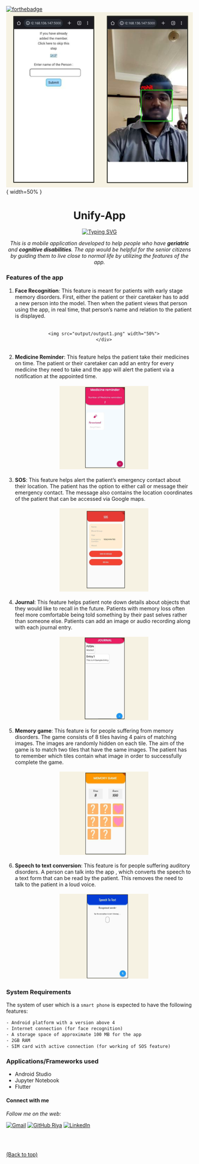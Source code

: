 [![forthebadge](https://forthebadge.com/images/badges/built-for-android.svg)](https://www.linkedin.com/in/riya-joseph-67314b213)
![image](output/output1.png){ width=50% }
<h1 align="center">Unify-App</h1>

<p align="center">
  <a href="https://git.io/typing-svg"><img src="https://readme-typing-svg.herokuapp.com?font=Fira+Code&pause=1000&width=600&lines=An+app+for+Geriatric+and+Cognitive+Disabilities" alt="Typing SVG" /></a>
</p>

<p align="center">
  <em>
    This is a mobile application developed to help people who have <b>geriatric</b> and <b>cognitive disabilities</b>. The app would be helpful for the senior citizens by guiding them to live close to normal life by utilizing the features of the app.
  </em>
</p>

### Features of the app

<ol>
  <li>
    <b>Face Recognition</b>: This feature is meant for patients with early stage memory disorders. First, either the patient or their caretaker has to add a new person into the model. Then when the patient views that person using the app, in real time, that person’s name and relation to the patient is displayed.
    <br>
    <br>
    <div align='center'>
    
    <img src="output/output1.png" width="50%">
    </div>
  </li>
  <br>
  <li>
    <b>Medicine Reminder</b>: This feature helps the patient take their medicines on time. The patient or their caretaker can add an entry for every medicine they need to take and the app will alert the patient via a notiﬁcation at the appointed time.
    <br>
    <br>
    <div align='center'>
      <img src="output/output2.png" width="50%">
    </div>
  </li>
  <br>
  <li>
    <b>SOS</b>: This feature helps alert the patient’s emergency contact about their location. The patient has the option to either call or message their emergency contact. The message also contains the location coordinates of the patient that can be accessed via Google maps.
    <br>
    <br>
    <div align='center'>
      <img src="output/output3.png" width="50%">
    </div>
  </li>
  <br>
  <li>
    <b>Journal</b>: This feature helps patient note down details about objects that they would like to recall in the future. Patients with memory loss often feel more comfortable being told something by their past selves rather than someone else. Patients can add an image or audio recording along with each journal entry.
    <br>
    <br>
    <div align='center'>
      <img src="output/output4.png" width="50%">
    </div>
  </li>
  <br>
  <li>
    <b>Memory game</b>: This feature is for people suffering from memory disorders. The game consists of 8 tiles having 4 pairs of matching images. The images are randomly hidden on each tile. The aim of the game is to match two tiles that have the same images. The patient has to remember which tiles contain what image in order to successfully complete the game.
    <br>
    <br>
    <div align='center'>
      <img src="output/output5.png" width="50%">
    </div>
  </li>
  <br>
  <li>
    <b>Speech to text conversion</b>: This feature is for people suffering auditory disorders. A person can talk into the app , which converts the speech to a text form that can be read by the patient. This removes the need to talk to the patient in a loud voice.
    <br>
    <br>
    <div align='center'>
      <img src="output/output6.png" width="50%">
    </div>
  </li>
</ol>

### System Requirements

The system of user which is a `smart phone` is expected to have the following features:

```
- Android platform with a version above 4
- Internet connection (for face recognition)
- A storage space of approximate 100 MB for the app
- 2GB RAM
- SIM card with active connection (for working of SOS feature)
```

### Applications/Frameworks used
<ul>
  <li>Android Studio</li>
  <li>Jupyter Notebook</li>
  <li>Flutter</li>
</ul>

#### Connect with me
<i>Follow me on the web:</i><br>

[![Gmail](https://img.shields.io/badge/%20-Send%20Mail-black?color=14171A&labelColor=ef5350&logo=gmail&logoColor=ffffff)](mailto:josephriya2001@gmail.com?subject=From%20GitHub&body=Hi,%20there.%20Found%20you%20from%20GitHub.)
[![GitHub Riya](https://img.shields.io/github/followers/anmolpant?label=follow&style=social)](https://github.com/riyaj-0000)
[![LinkedIn](https://img.shields.io/badge/LinkedIn-connect-blue.svg?logo=linkedin&logoColor=white)](https://www.linkedin.com/in/riya-joseph-67314b213/)

<br>
<br>

[(Back to top)](#Unify-App)
